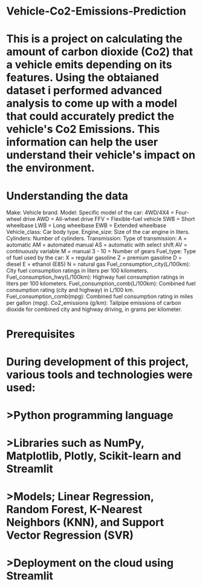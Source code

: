 # Vehicle-Co2-Emissions-Prediction
# This is a project on calculating the amount of carbon dioxide (Co2) that a vehicle emits depending on its features. Using the obtaianed dataset i performed advanced analysis to come up with a model that could accurately predict the vehicle's Co2 Emissions. This information can help the user understand their vehicle's impact on the environment.

# Understanding the data
Make: Vehicle brand.
Model: Specific model of the car: 
  4WD/4X4 = Four-wheel drive
	AWD = All-wheel drive
	FFV = Flexible-fuel vehicle
	SWB = Short wheelbase
	LWB = Long wheelbase
	EWB = Extended wheelbase        
Vehicle_class: Car body type.
Engine_size: Size of the car engine in liters.
Cylinders: Number of cylinders.
Transmission: Type of transmission:
  A = automatic
	AM = automated manual
	AS = automatic with select shift
	AV = continuously variable
	M = manual
	3 - 10 = Number of gears
Fuel_type: Type of fuel used by the car:
  X = regular gasoline
	Z = premium gasoline
	D = diesel
	E = ethanol (E85)
	N = natural gas
Fuel_consumption_city(L/100km): City fuel consumption ratings in liters per 100 kilometers.
Fuel_consumption_hwy(L/100km): Highway fuel consumption ratings in liters per 100 kilometers.
Fuel_consumption_comb(L/100km): Combined fuel consumption rating (city and highway) in L/100 km.
Fuel_consumption_comb(mpg): Combined fuel consumption rating in miles per gallon (mpg).
Co2_emissions (g/km): Tailpipe emissions of carbon dioxide for combined city and highway driving, in grams per kilometer.

# Prerequisites
# During development of this project, various tools and technologies were used:
#    >Python programming language
#    >Libraries such as NumPy, Matplotlib, Plotly, Scikit-learn and Streamlit
#    >Models; Linear Regression, Random Forest, K-Nearest Neighbors (KNN), and Support Vector Regression (SVR) 
#    >Deployment on the cloud using Streamlit


